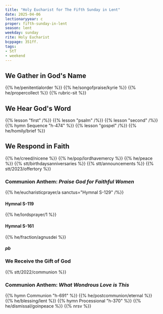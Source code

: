 ```yaml
---
title: "Holy Eucharist for The Fifth Sunday in Lent"
date: 2025-04-06
lectionaryyear: c
proper: fifth-sunday-in-lent
season: lent
weekday: sunday
rite: Holy Eucharist
bcppage: 351ff.
tags:
- StT
- weekend
---
```

## We Gather in God's Name
{{% he/penitentialorder %}}
{{% he/songofpraise/kyrie %}}
{{% he/propercollect %}}
{{% rubric-sit %}}
## We Hear God's Word
{{% lesson "first" /%}}
{{% lesson "psalm" /%}}
{{% lesson "second" /%}}
{{% hymn Sequence "h-474" %}}
{{% lesson "gospel" /%}}
{{% he/homily/brief %}}
## We Respond in Faith
{{% he/creed/nicene %}}
{{% he/pop/lordhavemercy %}}
{{% he/peace %}}
{{% stt/birthdaysanniversaries %}}
{{% stt/announcements %}}
{{% stt/2023/offertory %}}
### Communion Anthem: _Praise God for Faithful Women_
{{% he/eucharisticprayer/a sanctus="Hymnal S-129" /%}}
#### Hymnal S-119
{{% he/lordsprayer/1 %}}
#### Hymnal S-161
{{% he/fraction/agnusdei %}}
##### pb
### We Receive the Gift of God
{{% stt/2022/communion %}}
### Communion Anthem: _What Wondrous Love is This_
{{% hymn Communion "h-691" %}}
{{% he/postcommunion/eternal %}}
{{% he/blessing/lent %}}
{{% hymn Processional "h-370" %}}
{{% he/dismissal/goinpeace %}}
{{% nrsv %}}

